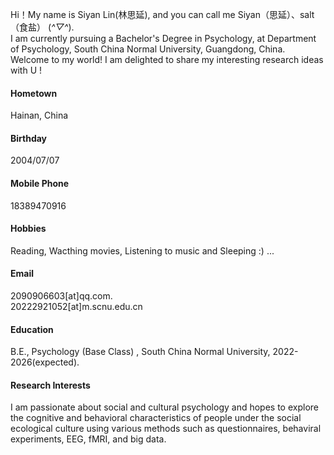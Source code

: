 
Hi！My name is Siyan Lin(林思延), and you can call me Siyan（思延）、salt（食盐） (*^▽^*).\
I am currently pursuing a Bachelor's Degree in Psychology, at Department of Psychology, South China Normal University, Guangdong, China.\
Welcome to my world! I am delighted to share my interesting research ideas with U !

#### Hometown
Hainan, China

#### Birthday
2004/07/07

#### Mobile Phone
18389470916

#### Hobbies
Reading, Wacthing movies, Listening to music and Sleeping :) ...

#### Email
2090906603[at]qq.com.\
20222921052[at]m.scnu.edu.cn

#### Education
B.E., Psychology (Base Class) , South China Normal University, 2022-2026(expected).

#### Research Interests
I am passionate about social and cultural psychology and hopes to explore the cognitive and behavioral characteristics of people under the social ecological culture using various methods such as questionnaires, behaviral experiments, EEG, fMRI, and big data.




